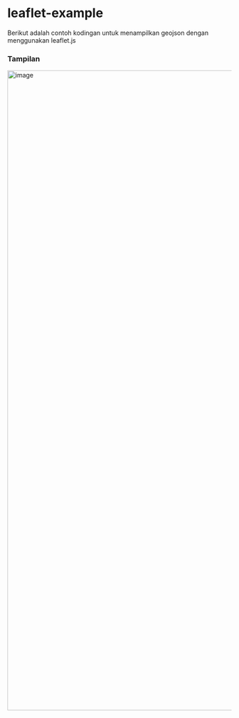 # leaflet-example

Berikut adalah contoh kodingan untuk menampilkan geojson dengan menggunakan leaflet.js

### Tampilan 
<img width="1439" alt="image" src="https://user-images.githubusercontent.com/23545319/187065551-5b6a0d5a-05ce-4568-953a-39d51b3ef110.png">

